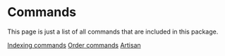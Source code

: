 # Commands

This page is just a list of all commands that are included in this package.

<seealso>
<category ref="commands">
    <a href="indexing.md">Indexing commands</a>
    <a href="orders.md">Order commands</a>
</category>
<category ref="laravel">
<a href="https://laravel.com/docs/10.x/artisan">Artisan</a>
</category>
</seealso>